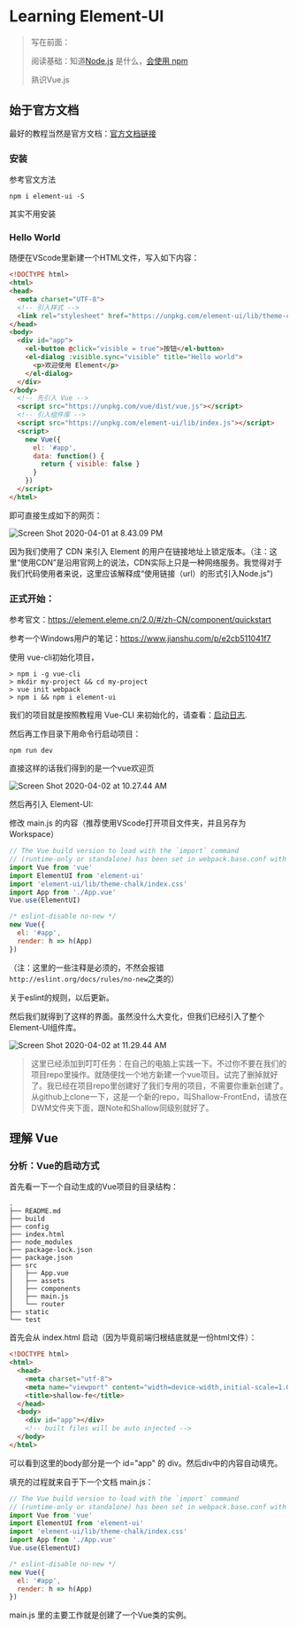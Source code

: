 # Learning Element-UI

> 写在前面：
>
> 阅读基础：知道[Node.js](./NodeJsNote.md) 是什么，[会使用 npm](./npmNote.md)
>
> 熟识Vue.js

## 始于官方文档

最好的教程当然是官方文档：[官方文档链接](https://element.eleme.cn/2.0/#/zh-CN/component/installation)

### 安装

参考官文方法

```terminal
npm i element-ui -S
```

其实不用安装

### Hello World

随便在VScode里新建一个HTML文件，写入如下内容：

```HTML
<!DOCTYPE html>
<html>
<head>
  <meta charset="UTF-8">
  <!-- 引入样式 -->
  <link rel="stylesheet" href="https://unpkg.com/element-ui/lib/theme-chalk/index.css">
</head>
<body>
  <div id="app">
    <el-button @click="visible = true">按钮</el-button>
    <el-dialog :visible.sync="visible" title="Hello world">
      <p>欢迎使用 Element</p>
    </el-dialog>
  </div>
</body>
  <!-- 先引入 Vue -->
  <script src="https://unpkg.com/vue/dist/vue.js"></script>
  <!-- 引入组件库 -->
  <script src="https://unpkg.com/element-ui/lib/index.js"></script>
  <script>
    new Vue({
      el: '#app',
      data: function() {
        return { visible: false }
      }
    })
  </script>
</html>
```

即可直接生成如下的网页：

![Screen Shot 2020-04-01 at 8.43.09 PM](/Users/yanghaowen/Homepage/Notes/References/Images/vue_helloworld_screenshot.png)

因为我们使用了 CDN 来引入 Element 的用户在链接地址上锁定版本。（注：这里“使用CDN”是沿用官网上的说法，CDN实际上只是一种网络服务。我觉得对于我们代码使用者来说，这里应该解释成“使用链接（url）的形式引入Node.js")

### 正式开始：

参考官文：https://element.eleme.cn/2.0/#/zh-CN/component/quickstart

参考一个Windows用户的笔记：https://www.jianshu.com/p/e2cb511041f7



使用 vue-cli初始化项目，

```
> npm i -g vue-cli
> mkdir my-project && cd my-project
> vue init webpack
> npm i && npm i element-ui
```

我们的项目就是按照教程用 Vue-CLI 来初始化的，请查看：[启动日志](./Element-UI项目启动.md).

然后再工作目录下用命令行启动项目：

```
npm run dev
```

直接这样的话我们得到的是一个vue欢迎页

![Screen Shot 2020-04-02 at 10.27.44 AM](/Users/yanghaowen/Homepage/Notes/References/Images/vue_project_welcome_page_screenshot.png)

然后再引入 Element-UI:

修改 main.js 的内容（推荐使用VScode打开项目文件夹，并且另存为Workspace）

```js
// The Vue build version to load with the `import` command
// (runtime-only or standalone) has been set in webpack.base.conf with an alias.
import Vue from 'vue'
import ElementUI from 'element-ui'
import 'element-ui/lib/theme-chalk/index.css'
import App from './App.vue'
Vue.use(ElementUI)

/* eslint-disable no-new */
new Vue({
  el: '#app',
  render: h => h(App)
})
```

（注：这里的一些注释是必须的，不然会报错`http://eslint.org/docs/rules/no-new`之类的）

关于eslint的规则，以后更新。

然后我们就得到了这样的界面。虽然没什么大变化，但我们已经引入了整个Element-UI组件库。

![Screen Shot 2020-04-02 at 11.29.44 AM](/Users/yanghaowen/Homepage/Notes/References/Images/vue_with_element_ui_project_welcome_page_screenshot.png)

> 这里已经添加到叮叮任务：在自己的电脑上实践一下。不过你不要在我们的项目repo里操作。就随便找一个地方新建一个vue项目。试完了删掉就好了。我已经在项目repo里创建好了我们专用的项目，不需要你重新创建了。从github上clone一下，这是一个新的repo，叫Shallow-FrontEnd，请放在DWM文件夹下面，跟Note和Shallow同级别就好了。

## 理解 Vue

### 分析：Vue的启动方式

首先看一下一个自动生成的Vue项目的目录结构：

```tree
.
├── README.md
├── build
├── config
├── index.html
├── node_modules
├── package-lock.json
├── package.json
├── src
│   ├── App.vue
│   ├── assets
│   ├── components
│   ├── main.js
│   └── router
├── static
└── test
```

首先会从 index.html 启动（因为毕竟前端归根结底就是一份html文件）：

```HTML
<!DOCTYPE html>
<html>
  <head>
    <meta charset="utf-8">
    <meta name="viewport" content="width=device-width,initial-scale=1.0">
    <title>shallow-fe</title>
  </head>
  <body>
    <div id="app"></div>
    <!-- built files will be auto injected -->
  </body>
</html>
```

可以看到这里的body部分是一个 id="app" 的 div。然后div中的内容自动填充。

填充的过程就来自于下一个文档 main.js：

```js
// The Vue build version to load with the `import` command
// (runtime-only or standalone) has been set in webpack.base.conf with an alias.
import Vue from 'vue'
import ElementUI from 'element-ui'
import 'element-ui/lib/theme-chalk/index.css'
import App from './App.vue'
Vue.use(ElementUI)

/* eslint-disable no-new */
new Vue({
  el: '#app',
  render: h => h(App)
})
```

main.js 里的主要工作就是创建了一个Vue类的实例。
